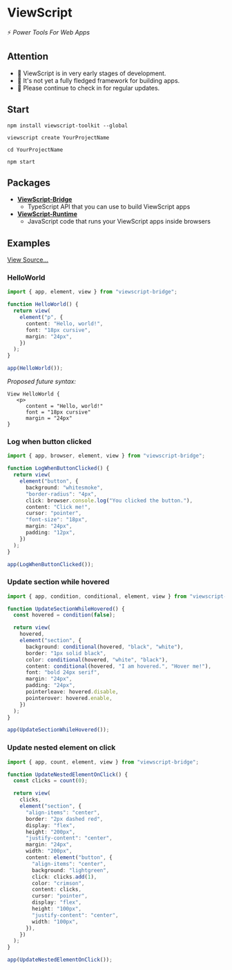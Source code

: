 # ViewScript

⚡️ _Power Tools For Web Apps_

## Attention

- 👋 ViewScript is in very early stages of development.
- 💁 It's not yet a fully fledged framework for building apps.
- 🙏 Please continue to check in for regular updates.

## Start

```
npm install viewscript-toolkit --global

viewscript create YourProjectName

cd YourProjectName

npm start
```

## Packages
- [**ViewScript-Bridge**](https://github.com/alexyuly/ViewScript-Bridge)
  - TypeScript API that you can use to build ViewScript apps
- [**ViewScript-Runtime**](https://github.com/alexyuly/ViewScript-Runtime)
  - JavaScript code that runs your ViewScript apps inside browsers

## Examples

[View Source...](https://github.com/alexyuly/ViewScript-Toolkit/tree/main/examples/bridge/src)

### HelloWorld

```ts
import { app, element, view } from "viewscript-bridge";

function HelloWorld() {
  return view(
    element("p", {
      content: "Hello, world!",
      font: "18px cursive",
      margin: "24px",
    })
  );
}

app(HelloWorld());
```

_Proposed future syntax:_

```
View HelloWorld {
   <p>
      content = "Hello, world!"
      font = "18px cursive"
      margin = "24px"
}
```

### Log when button clicked

```ts
import { app, browser, element, view } from "viewscript-bridge";

function LogWhenButtonClicked() {
  return view(
    element("button", {
      background: "whitesmoke",
      "border-radius": "4px",
      click: browser.console.log("You clicked the button."),
      content: "Click me!",
      cursor: "pointer",
      "font-size": "18px",
      margin: "24px",
      padding: "12px",
    })
  );
}

app(LogWhenButtonClicked());
```

### Update section while hovered

```ts
import { app, condition, conditional, element, view } from "viewscript-bridge";

function UpdateSectionWhileHovered() {
  const hovered = condition(false);

  return view(
    hovered,
    element("section", {
      background: conditional(hovered, "black", "white"),
      border: "1px solid black",
      color: conditional(hovered, "white", "black"),
      content: conditional(hovered, "I am hovered.", "Hover me!"),
      font: "bold 24px serif",
      margin: "24px",
      padding: "24px",
      pointerleave: hovered.disable,
      pointerover: hovered.enable,
    })
  );
}

app(UpdateSectionWhileHovered());
```

### Update nested element on click

```ts
import { app, count, element, view } from "viewscript-bridge";

function UpdateNestedElementOnClick() {
  const clicks = count(0);

  return view(
    clicks,
    element("section", {
      "align-items": "center",
      border: "2px dashed red",
      display: "flex",
      height: "200px",
      "justify-content": "center",
      margin: "24px",
      width: "200px",
      content: element("button", {
        "align-items": "center",
        background: "lightgreen",
        click: clicks.add(1),
        color: "crimson",
        content: clicks,
        cursor: "pointer",
        display: "flex",
        height: "100px",
        "justify-content": "center",
        width: "100px",
      }),
    })
  );
}

app(UpdateNestedElementOnClick());
```

